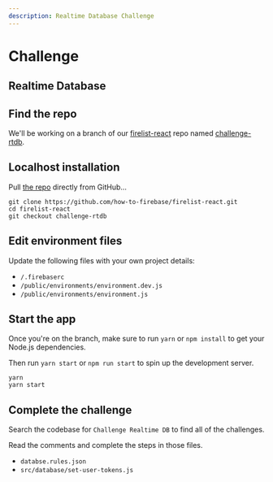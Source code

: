 ```yaml
---
description: Realtime Database Challenge
---
```


# Challenge

## Realtime Database

## Find the repo

We'll be working on a branch of our [firelist-react](https://github.com/how-to-firebase/firelist-react) repo named [challenge-rtdb](https://github.com/how-to-firebase/firelist-react/tree/challenge-rtdb).

## Localhost installation

Pull [the repo](https://github.com/how-to-firebase/firelist-react) directly from GitHub...

```text
git clone https://github.com/how-to-firebase/firelist-react.git
cd firelist-react
git checkout challenge-rtdb
```

## Edit environment files

Update the following files with your own project details:

* `/.firebaserc`
* `/public/environments/environment.dev.js`
* `/public/environments/environment.js`

## Start the app

Once you're on the branch, make sure to run `yarn` or `npm install` to get your Node.js dependencies.

Then run `yarn start` or `npm run start` to spin up the development server.

```text
yarn
yarn start
```

## Complete the challenge

Search the codebase for `Challenge Realtime DB` to find all of the challenges.

Read the comments and complete the steps in those files.

* `databse.rules.json`
* `src/database/set-user-tokens.js`

